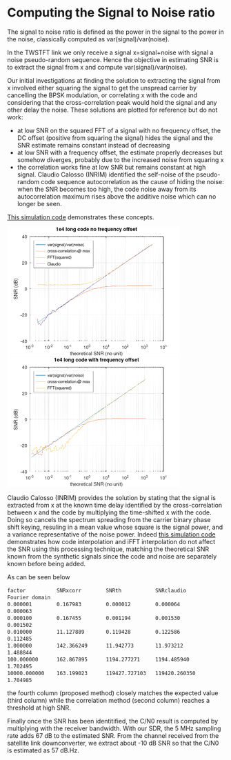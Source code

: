 # Computing the Signal to Noise ratio

The signal to noise ratio is defined as the power in the signal to the power
in the noise, classically computed as var(signal)/var(noise).

In the TWSTFT link we only receive a signal x=signal+noise with signal a noise
pseudo-random sequence. Hence the objective in estimating SNR is to extract
the signal from x and compute var(signal)/var(noise).

Our initial investigations at finding the solution to extracting the signal 
from x involved either squaring the signal to get the unspread carrier by
cancelling the BPSK modulation, or correlating x with the code and considering
that the cross-correlation peak would hold the signal and any other delay
the noise. These solutions are plotted for reference but do not work:
* at low SNR on the squared FFT of a signal with no frequency offset, the DC 
offset (positive from squaring the signal) hides the signal and the SNR estimate 
remains constant instead of decreasing
* at low SNR with a frequency offset, the estimate properly decreases but
somehow diverges, probably due to the increased noise from squaring x
* the correlation works fine at low SNR but remains constant at high signal.
Claudio Calosso (INRIM) identified the self-noise of the pseudo-random code
sequence autocorrelation as the cause of hiding the noise: when the SNR becomes
too high, the code noise away from its autocorrelation maximum rises above
the additive noise which can no longer be seen.

[This simulation code](simu_snr.m) demonstrates these concepts.

<img src="simu_snr_no_freq_offset.png" width=400>
<img src="simu_snr_freq_offset.png" width=400>

Claudio Calosso (INRIM) provides the solution by stating that the signal
is extracted from x at the known time delay identified by the cross-correlation
between x and the code by multiplying the time-shifted x with the code. Doing
so cancels the spectrum spreading from the carrier binary phase shift
keying, resuling in a mean value whose square is the signal power, and 
a variance representative of the noise power. Indeed 
[this simulation code](interpolation_effect.m) demonstrates how code interpolation
and iFFT interpolation do not affect the SNR using this processing technique,
matching the theoretical SNR known from the synthetic signals since the
code and noise are separately known before being added.

As can be seen below
```
factor          SNRxcorr        SNRth           SNRclaudio      Fourier domain
0.000001        0.167983        0.000012        0.000064        0.000063
0.000100        0.167455        0.001194        0.001530        0.001502
0.010000        11.127889       0.119428        0.122586        0.112485
1.000000        142.366249      11.942773       11.973212       1.488844
100.000000      162.867895      1194.277271     1194.485940     1.702495
10000.000000    163.199023      119427.727103   119420.260350   1.704985
```

the fourth column (proposed method) closely matches the expected value (third column) while
the correlation method (second column) reaches a threshold at high SNR.

Finally once the SNR has been identitified, the C/N0 result is computed by
multiplying with the receiver bandwidth. With our SDR, the 5 MHz sampling rate
adds 67 dB to the estimated SNR. From the channel received from the satellite
link downconverter, we extract about -10 dB SNR so that the C/N0 is estimated
as 57 dB.Hz.
